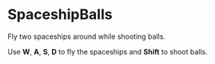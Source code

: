 # SpaceshipBalls

Fly two spaceships around while shooting balls.

Use **W**, **A**, **S**, **D** to fly the spaceships and **Shift** to shoot balls.
